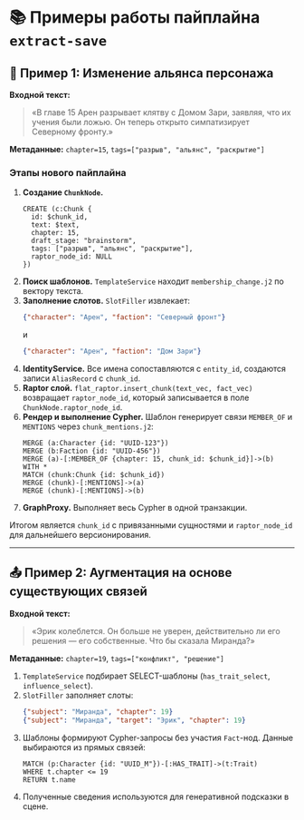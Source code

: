 # 📚 Примеры работы пайплайна `extract-save`

## 🧩 Пример 1: Изменение альянса персонажа

**Входной текст:**

> «В главе 15 Арен разрывает клятву с Домом Зари, заявляя, что их учения были ложью. Он теперь открыто симпатизирует Северному фронту.»

**Метаданные:** `chapter=15`, `tags=["разрыв", "альянс", "раскрытие"]`

### Этапы нового пайплайна

1. **Создание `ChunkNode`.**
   ```cypher
   CREATE (c:Chunk {
     id: $chunk_id,
     text: $text,
     chapter: 15,
     draft_stage: "brainstorm",
     tags: ["разрыв", "альянс", "раскрытие"],
     raptor_node_id: NULL
   })
   ```
2. **Поиск шаблонов.** `TemplateService` находит `membership_change.j2` по вектору текста.
3. **Заполнение слотов.** `SlotFiller` извлекает:
   ```json
   {"character": "Арен", "faction": "Северный фронт"}
   ```
   и
   ```json
   {"character": "Арен", "faction": "Дом Зари"}
   ```
4. **IdentityService.** Все имена сопоставляются с `entity_id`, создаются записи `AliasRecord` с `chunk_id`.
5. **Raptor слой.** `flat_raptor.insert_chunk(text_vec, fact_vec)` возвращает `raptor_node_id`, который записывается в поле `ChunkNode.raptor_node_id`.
6. **Рендер и выполнение Cypher.** Шаблон генерирует связи `MEMBER_OF` и `MENTIONS` через `chunk_mentions.j2`:
   ```cypher
   MERGE (a:Character {id: "UUID-123"})
   MERGE (b:Faction {id: "UUID-456"})
   MERGE (a)-[:MEMBER_OF {chapter: 15, chunk_id: $chunk_id}]->(b)
   WITH *
   MATCH (chunk:Chunk {id: $chunk_id})
   MERGE (chunk)-[:MENTIONS]->(a)
   MERGE (chunk)-[:MENTIONS]->(b)
   ```
7. **GraphProxy.** Выполняет весь Cypher в одной транзакции.

Итогом является `chunk_id` с привязанными сущностями и `raptor_node_id` для дальнейшего версионирования.

---

## 📤 Пример 2: Аугментация на основе существующих связей

**Входной текст:**

> «Эрик колеблется. Он больше не уверен, действительно ли его решения — его собственные. Что бы сказала Миранда?»

**Метаданные:** `chapter=19`, `tags=["конфликт", "решение"]`

1. `TemplateService` подбирает SELECT-шаблоны (`has_trait_select`, `influence_select`).
2. `SlotFiller` заполняет слоты:
   ```json
   {"subject": "Миранда", "chapter": 19}
   {"subject": "Миранда", "target": "Эрик", "chapter": 19}
   ```
3. Шаблоны формируют Cypher-запросы без участия `Fact`-нод. Данные выбираются из прямых связей:
   ```cypher
   MATCH (p:Character {id: "UUID_M"})-[:HAS_TRAIT]->(t:Trait)
   WHERE t.chapter <= 19
   RETURN t.name
   ```
4. Полученные сведения используются для генеративной подсказки в сцене.
